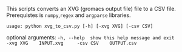 

This scripts converts an XVG (gromacs output file) file to a CSV file. Prerequistes is `numpy`,`regex` and `argparse` libraries. 

`usage: python xvg_to_csv.py [-h] [-xvg XVG] [-csv CSV]`

optional arguments:
     `-h, --help  show this help message and exit       
     -xvg XVG    INPUT.xvg    
     -csv CSV    OUTPUT.csv`
